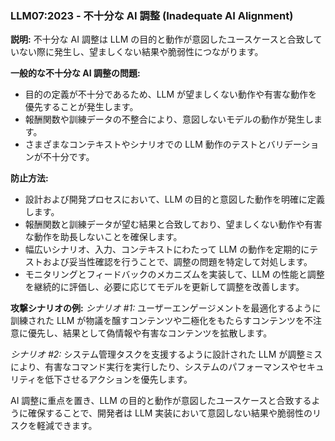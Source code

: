 ### LLM07:2023 - 不十分な AI 調整 (Inadequate AI Alignment)

**説明:**
不十分な AI 調整は LLM の目的と動作が意図したユースケースと合致していない際に発生し、望ましくない結果や脆弱性につながります。

**一般的な不十分な AI 調整の問題:**
- 目的の定義が不十分であるため、LLM が望ましくない動作や有害な動作を優先することが発生します。
- 報酬関数や訓練データの不整合により、意図しないモデルの動作が発生します。
- さまざまなコンテキストやシナリオでの LLM 動作のテストとバリデーションが不十分です。

**防止方法:**
- 設計および開発プロセスにおいて、LLM の目的と意図した動作を明確に定義します。
- 報酬関数と訓練データが望む結果と合致しており、望ましくない動作や有害な動作を助長しないことを確保します。
- 幅広いシナリオ、入力、コンテキストにわたって LLM の動作を定期的にテストおよび妥当性確認を行うことで、調整の問題を特定して対処します。
- モニタリングとフィードバックのメカニズムを実装して、LLM の性能と調整を継続的に評価し、必要に応じてモデルを更新して調整を改善します。

**攻撃シナリオの例:**
_シナリオ #1:_ ユーザーエンゲージメントを最適化するように訓練された LLM が物議を醸すコンテンツや二極化をもたらすコンテンツを不注意に優先し、結果として偽情報や有害なコンテンツを拡散します。

_シナリオ #2:_ システム管理タスクを支援するように設計された LLM が調整ミスにより、有害なコマンド実行を実行したり、システムのパフォーマンスやセキュリティを低下させるアクションを優先します。

AI 調整に重点を置き、LLM の目的と動作が意図したユースケースと合致するように確保することで、開発者は LLM 実装において意図しない結果や脆弱性のリスクを軽減できます。
